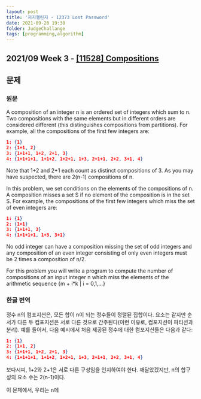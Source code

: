 ```yaml
---
layout: post
title: '저지챌린지 - 12373 Lost Password'
date: 2021-09-26 19:30
folder: JudgeChallange
tags: [programming,algorithm]
---
```


<!-- 기본적인 Markdown 문서 틀은 Kakao의 기술 블로그를 참고하였다. - https://github.com/kakao/kakao.github.io -->
<!-- 사이트 기본 틀이 잡히고 Jekyll이 정상 작동/개인적으로 설정이 완료될 시 반드시 문서를 그에 맞게 업데이트할것 -->

## 2021/09 Week 3 - [[11528] Compositions](https://www.acmicpc.net/problem/11528)

## 문제

### 원문

A composition of an integer n is an ordered set of integers which sum to n. Two compositions with the same elements but in different orders are considered different (this distinguishes compositions from partitions). For example, all the compositions of the first few integers are:

```json
1: {1}
2: {1+1, 2}
3: {1+1+1, 1+2, 2+1, 3}
4: {1+1+1+1, 1+1+2, 1+2+1, 1+3, 2+1+1, 2+2, 3+1, 4}
```

Note that 1+2 and 2+1 each count as distinct compositions of 3. As you may have suspected, there are 2(n-1) compositions of n.

In this problem, we set conditions on the elements of the compositions of n. A composition misses a set S if no element of the composition is in the set S. For example, the compositions of the first few integers which miss the set of even integers are:

```json
1: {1}
2: {1+1}
3: {1+1+1, 3}
4: {1+1+1+1, 1+3, 3+1}
```

No odd integer can have a composition missing the set of odd integers and any composition of an even integer consisting of only even integers must be 2 times a composition of n/2.

For this problem you will write a program to compute the number of compositions of an input integer n which miss the elements of the arithmetic sequence {m + i*k | i = 0,1,…}

### 한글 번역

정수 n의 컴포지션은, 모든 합이 n이 되는 정수들이 정렬된 집합이다. 요소는 같지만 순서가 다른 두 컴포지션은 서로 다른 것으로 간주된다(이런 이유로, 컴포지션이 파티션과 분리). 예를 들어서, 다음 예시에서 처음 제공된 정수에 대한 컴포지션들은 다음과 같다:

```json
1: {1}
2: {1+1, 2}
3: {1+1+1, 1+2, 2+1, 3}
4: {1+1+1+1, 1+1+2, 1+2+1, 1+3, 2+1+1, 2+2, 3+1, 4}
```

보다시피, 1+2와 2+1은 서로 다른 구성임을 인지하여야 한다. 깨달았겠지만, n의 합구성의 요소 수는 2(n-1)이다.

이 문제에서, 우리는 n에